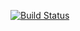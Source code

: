 [![Build Status](https://travis-ci.org/psy2848048/tox_test.svg?branch=master)](https://travis-ci.org/psy2848048/tox_test)
